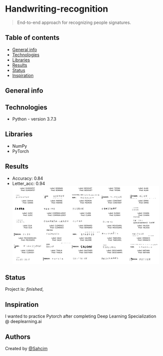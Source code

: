 # Handwriting-recognition
> End-to-end approach for recognizing people signatures.

## Table of contents
* [General info](#general-info)
* [Technologies](#technologies)
* [Libraries](#Libraries)
* [Results](#Results)
* [Status](#status)
* [Inspiration](#inspiration)

## General info


## Technologies
* Python - version 3.7.3

## Libraries
* NumPy
* PyTorch

## Results
* Accuracy: 0.84
* Letter_acc: 0.94
![](https://github.com/Sahcim/Handwriting-recognition/blob/main/images/example_results.png)

## Status
Project is: _finished_,

## Inspiration
I wanted to practice Pytorch after completing Deep Learning Specialization @ deeplearning.ai

## Authors
Created by [@Sahcim](https://github.com/Sahcim)
